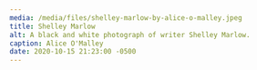 ```yaml
---
media: /media/files/shelley-marlow-by-alice-o-malley.jpeg
title: Shelley Marlow
alt: A black and white photograph of writer Shelley Marlow.
caption: Alice O'Malley
date: 2020-10-15 21:23:00 -0500
---
```

